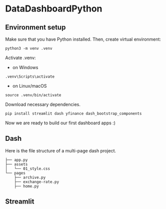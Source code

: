 # DataDashboardPython
## Environment setup
Make sure that you have Python installed. Then, create virtual environment:

```
python3 -m venv .venv
```

Activate .venv:
* on Windows
```
.venv\Scripts\activate
```
* on Linux/macOS
```
source .venv/bin/activate
```
Download necessary dependencies.
```
pip install streamlit dash yfinance dash_bootstrap_components
```

Now we are ready to build our first dashboard apps :)

## Dash
Here is the file structure of a multi-page dash project.

```
├── app.py
├── assets
│   └── 01_style.css
└── pages
    ├── archive.py
    ├── exchange-rate.py
    ├── home.py
```

## Streamlit